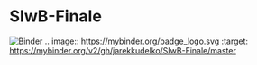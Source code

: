 # SIwB-Finale
[![Binder](https://mybinder.org/badge_logo.svg)](https://mybinder.org/v2/gh/jarekkudelko/SIwB-Finale/master)
.. image:: https://mybinder.org/badge_logo.svg
 :target: https://mybinder.org/v2/gh/jarekkudelko/SIwB-Finale/master
